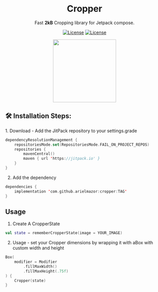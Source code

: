 <h1 align="center" id="title">Cropper</h1>
<p align="center">Fast <b>2kB</b> Cropping library for Jetpack compose.</p>
<p align="center">
   <a href="https://jitpack.io/#arielmazor/cropper"><img
            src="https://jitpack.io/v/arielmazor/cropper.svg" alt="License"></a>
    <a href="https://github.com/iamkun/dayjs/blob/master/LICENSE"><img
            src="https://img.shields.io/badge/license-MIT-brightgreen.svg?style=flat-square" alt="License"></a>
    <br>
</p>

<p align="center">
<img src="https://github.com/user-attachments/assets/d28195f3-d9a1-45e2-b011-b17a8a1f3d4e" width="200">
</p>

<h2>🛠️ Installation Steps:</h2>
1. Download - Add the JitPack repository to your settings.grade

```kotlin
dependencyResolutionManagement {
    repositoriesMode.set(RepositoriesMode.FAIL_ON_PROJECT_REPOS)
    repositories {
        mavenCentral()
        maven { url 'https://jitpack.io' }
    }
}
```

2. Add the dependency

```kotlin
dependencies {
    implementation 'com.github.arielmazor:cropper:TAG'
}
```

<h2>Usage</h2>

1. Create A CropperState

```kotlin
val state = rememberCropperState(image = YOUR_IMAGE)
```

2. Usage - set your Cropper dimensions by wrapping it with aBox with custom width and height

```kotlin
Box(
    modifier = Modifier
        .fillMaxWidth()
        .fillMaxHeight(.75f)
) {
    Cropper(state)
}
```